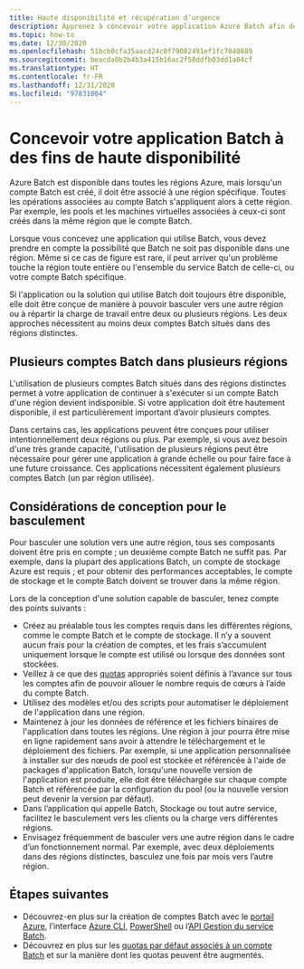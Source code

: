 ```yaml
---
title: Haute disponibilité et récupération d’urgence
description: Apprenez à concevoir votre application Azure Batch afin de faire face à une panne régionale.
ms.topic: how-to
ms.date: 12/30/2020
ms.openlocfilehash: 51bcb0cfa35aacd24c0f79082491ef1fc7040889
ms.sourcegitcommit: beacda0b2b4b3a415b16ac2f58ddfb03dd1a04cf
ms.translationtype: HT
ms.contentlocale: fr-FR
ms.lasthandoff: 12/31/2020
ms.locfileid: "97831004"
---
```

# <a name="design-your-batch-application-for-high-availability"></a>Concevoir votre application Batch à des fins de haute disponibilité

Azure Batch est disponible dans toutes les régions Azure, mais lorsqu'un compte Batch est créé, il doit être associé à une région spécifique. Toutes les opérations associées au compte Batch s'appliquent alors à cette région. Par exemple, les pools et les machines virtuelles associées à ceux-ci sont créés dans la même région que le compte Batch.

Lorsque vous concevez une application qui utilise Batch, vous devez prendre en compte la possibilité que Batch ne soit pas disponible dans une région. Même si ce cas de figure est rare, il peut arriver qu'un problème touche la région toute entière ou l'ensemble du service Batch de celle-ci, ou votre compte Batch spécifique.

Si l'application ou la solution qui utilise Batch doit toujours être disponible, elle doit être conçue de manière à pouvoir basculer vers une autre région ou à répartir la charge de travail entre deux ou plusieurs régions. Les deux approches nécessitent au moins deux comptes Batch situés dans des régions distinctes.

## <a name="multiple-batch-accounts-in-multiple-regions"></a>Plusieurs comptes Batch dans plusieurs régions

L'utilisation de plusieurs comptes Batch situés dans des régions distinctes permet à votre application de continuer à s'exécuter si un compte Batch d'une région devient indisponible. Si votre application doit être hautement disponible, il est particulièrement important d’avoir plusieurs comptes.

Dans certains cas, les applications peuvent être conçues pour utiliser intentionnellement deux régions ou plus. Par exemple, si vous avez besoin d'une très grande capacité, l'utilisation de plusieurs régions peut être nécessaire pour gérer une application à grande échelle ou pour faire face à une future croissance. Ces applications nécessitent également plusieurs comptes Batch (un par région utilisée).

## <a name="design-considerations-for-providing-failover"></a>Considérations de conception pour le basculement

Pour basculer une solution vers une autre région, tous ses composants doivent être pris en compte ; un deuxième compte Batch ne suffit pas. Par exemple, dans la plupart des applications Batch, un compte de stockage Azure est requis ; et pour obtenir des performances acceptables, le compte de stockage et le compte Batch doivent se trouver dans la même région.

Lors de la conception d'une solution capable de basculer, tenez compte des points suivants :

- Créez au préalable tous les comptes requis dans les différentes régions, comme le compte Batch et le compte de stockage. Il n’y a souvent aucun frais pour la création de comptes, et les frais s’accumulent uniquement lorsque le compte est utilisé ou lorsque des données sont stockées.
- Veillez à ce que des [quotas](batch-quota-limit.md) appropriés soient définis à l’avance sur tous les comptes afin de pouvoir allouer le nombre requis de cœurs à l’aide du compte Batch.
- Utilisez des modèles et/ou des scripts pour automatiser le déploiement de l'application dans une région.
- Maintenez à jour les données de référence et les fichiers binaires de l'application dans toutes les régions. Une région à jour pourra être mise en ligne rapidement sans avoir à attendre le téléchargement et le déploiement des fichiers. Par exemple, si une application personnalisée à installer sur des nœuds de pool est stockée et référencée à l'aide de packages d'application Batch, lorsqu'une nouvelle version de l'application est produite, elle doit être téléchargée sur chaque compte Batch et référencée par la configuration du pool (ou la nouvelle version peut devenir la version par défaut).
- Dans l’application qui appelle Batch, Stockage ou tout autre service, facilitez le basculement vers les clients ou la charge vers différentes régions.
- Envisagez fréquemment de basculer vers une autre région dans le cadre d’un fonctionnement normal. Par exemple, avec deux déploiements dans des régions distinctes, basculez une fois par mois vers l’autre région.

## <a name="next-steps"></a>Étapes suivantes

- Découvrez-en plus sur la création de comptes Batch avec le [portail Azure](batch-account-create-portal.md), l’interface [Azure CLI](./scripts/batch-cli-sample-create-account.md), [PowerShell](batch-powershell-cmdlets-get-started.md) ou l’[API Gestion du service Batch](batch-management-dotnet.md).
- Découvrez en plus sur les [quotas par défaut associés à un compte Batch](batch-quota-limit.md) et sur la manière dont les quotas peuvent être augmentés.

